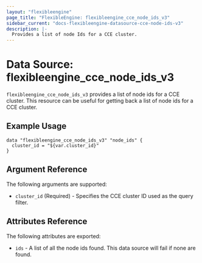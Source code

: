 ```yaml
---
layout: "flexibleengine"
page_title: "FlexibleEngine: flexibleengine_cce_node_ids_v3"
sidebar_current: "docs-flexibleengine-datasource-cce-node-ids-v3"
description: |-
  Provides a list of node Ids for a CCE cluster.
---
```


# Data Source: flexibleengine_cce_node_ids_v3

`flexibleengine_cce_node_ids_v3` provides a list of node ids for a CCE cluster. This resource can be useful for getting back a list of node ids for a CCE cluster.

## Example Usage

```hcl
data "flexibleengine_cce_node_ids_v3" "node_ids" {
  cluster_id = "${var.cluster_id}"
}
```

## Argument Reference

The following arguments are supported:

* `cluster_id` (Required) - Specifies the CCE cluster ID used as the query filter.

## Attributes Reference

The following attributes are exported:

* `ids` - A list of all the node ids found. This data source will fail if none are found.
